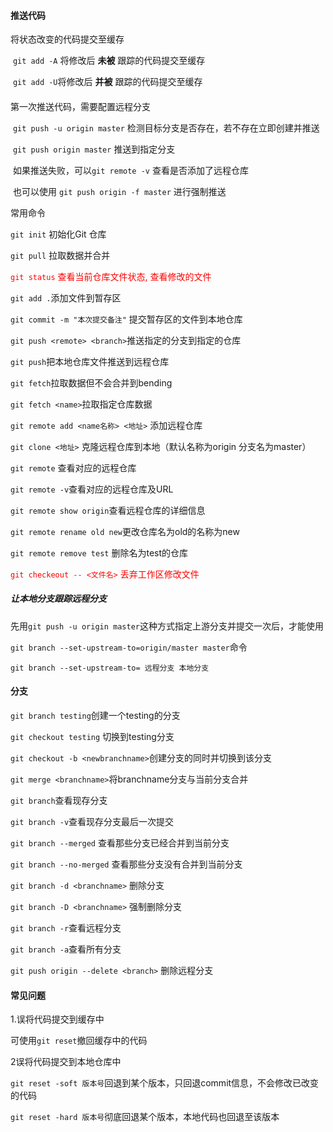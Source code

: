 #### 推送代码

将状态改变的代码提交至缓存

​	```git add -A``` 将修改后 **未被** 跟踪的代码提交至缓存

​	``git add -U``将修改后 **并被** 跟踪的代码提交至缓存



#### 

第一次推送代码，需要配置远程分支

​	`git push -u origin master`  检测目标分支是否存在，若不存在立即创建并推送

​	`git push origin master` 推送到指定分支

​	如果推送失败，可以`git remote -v` 查看是否添加了远程仓库

​	也可以使用 `git push origin -f master` 进行强制推送 





常用命令



`git init` 初始化Git 仓库

`git pull` 拉取数据并合并

<font color=red>`git status` 查看当前仓库文件状态, 查看修改的文件</font>

`git add .`添加文件到暂存区

`git commit -m "本次提交备注"` 提交暂存区的文件到本地仓库

`git push <remote> <branch>`推送指定的分支到指定的仓库

`git push`把本地仓库文件推送到远程仓库

`git fetch`拉取数据但不会合并到bending

`git fetch <name>`拉取指定仓库数据

`git remote add <name名称> <地址>` 添加远程仓库

`git clone <地址>` 克隆远程仓库到本地（默认名称为origin 分支名为master）

`git remote` 查看对应的远程仓库

`git remote -v`查看对应的远程仓库及URL

`git remote show origin`查看远程仓库的详细信息

`git remote rename old new`更改仓库名为old的名称为new

`git remote remove test` 删除名为test的仓库 

<font color=red>`git checkeout -- <文件名>` 丢弃工作区修改文件</font>

##### 让本地分支跟踪远程分支

先用`git push -u origin master`这种方式指定上游分支并提交一次后，才能使用

`git branch --set-upstream-to=origin/master master`命令

`git branch --set-upstream-to= 远程分支 本地分支`

#### 分支

`git branch testing`创建一个testing的分支

`git checkout testing` 切换到testing分支

`git checkout -b <newbranchname>`创建分支的同时并切换到该分支

`git merge <branchname>`将branchname分支与当前分支合并

`git branch`查看现存分支

`git branch -v`查看现存分支最后一次提交

`git branch --merged` 查看那些分支已经合并到当前分支

`git branch --no-merged` 查看那些分支没有合并到当前分支

`git branch -d <branchname>` 删除分支

`git branch -D <branchname>` 强制删除分支

`git branch -r`查看远程分支

`git branch -a`查看所有分支

`git push origin --delete <branch>` 删除远程分支

#### 常见问题

1.误将代码提交到缓存中

可使用`git reset`撤回缓存中的代码

2误将代码提交到本地仓库中

`git reset -soft 版本号`回退到某个版本，只回退commit信息，不会修改已改变的代码

`git reset -hard 版本号`彻底回退某个版本，本地代码也回退至该版本